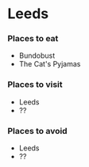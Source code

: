 # Leeds

### Places to eat
- Bundobust
- The Cat's Pyjamas
### Places to visit
- Leeds
- ??
### Places to avoid
- Leeds
- ??

